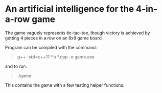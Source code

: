 # An artificial intelligence for the 4-in-a-row game


The game vaguely represents tic-tac-toe, though victory is achieved by getting 4 pieces in a row on an 8x8 game board


Program can be compiled with the command:

 > g++ -std=c++11 *.h *.cpp -o game.exe

 and to run:

 > ./game


This contains the game with a few testing helper functions.
